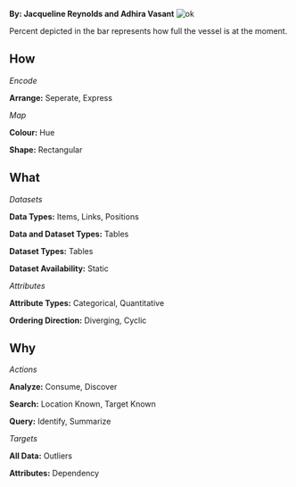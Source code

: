 **By: Jacqueline Reynolds and Adhira Vasant**
![ok](https://user-images.githubusercontent.com/22562815/34856836-4de472f6-f6fc-11e7-8c74-f6cd82877cda.PNG)

Percent depicted in the bar represents how full the vessel is at the moment. 

## How
*Encode*

**Arrange:** Seperate, Express


*Map*

**Colour:** Hue

**Shape:** Rectangular

## What
*Datasets*

**Data Types:** Items, Links, Positions

**Data and Dataset Types:** Tables

**Dataset Types:** Tables

**Dataset Availability:** Static


*Attributes*

**Attribute Types:** Categorical, Quantitative 

**Ordering Direction:** Diverging, Cyclic

## Why
*Actions*

**Analyze:** Consume, Discover

**Search:** Location Known, Target Known

**Query:** Identify, Summarize 


*Targets*

**All Data:** Outliers

**Attributes:** Dependency

